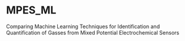 # MPES_ML
Comparing Machine Learning Techniques for Identification and Quantification of Gasses from Mixed Potential Electrochemical Sensors
